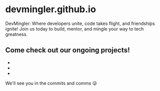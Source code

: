 # devmingler.github.io
DevMingler: Where developers unite, code takes flight, and friendships ignite! Join us today to build, mentor, and mingle your way to tech greatness.

Come check out our ongoing projects!
-
-
-
-

We'll see you in the commits and comms 😜
